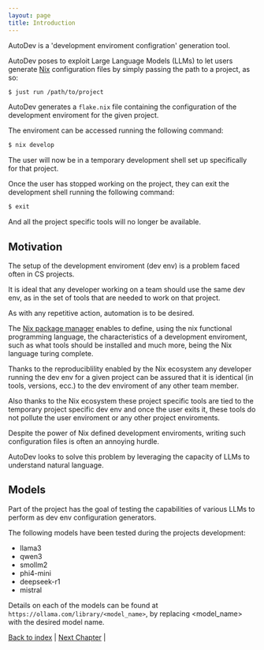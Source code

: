 ```yaml
---
layout: page
title: Introduction
---
```


AutoDev is a 'development enviroment configration' generation tool.

AutoDev poses to exploit Large Language Models (LLMs) to let users generate [Nix](https://nixos.org/) configuration files by simply passing the path to a project, as so:

```sh
$ just run /path/to/project
```

AutoDev generates a `flake.nix` file containing the configuration of the development enviroment for the given project.

The enviroment can be accessed running the following command:

```sh
$ nix develop
```

The user will now be in a temporary development shell set up specifically for that project.

Once the user has stopped working on the project, they can exit the development shell running the following command:

```sh
$ exit
```

And all the project specific tools will no longer be available.

## Motivation

The setup of the development enviroment (dev env) is a problem faced often in CS projects.

It is ideal that any developer working on a team should use the same dev env, as in the set of tools that are needed to work on that project.

As with any repetitive action, automation is to be desired.

The [Nix package manager](https://nixos.org/) enables to define, using the nix functional programming language, the characteristics of a development enviroment, such as what tools should be installed and much more, being the Nix language turing complete.

Thanks to the reproduciblility enabled by the Nix ecosystem any developer running the dev env for a given project can be assured that it is identical (in tools, versions, ecc.) to the dev enviroment of any other team member.

Also thanks to the Nix ecosystem these project specific tools are tied to the temporary project specific dev env and once the user exits it, these tools do not pollute the user enviroment or any other project enviroments.

Despite the power of Nix defined development enviroments, writing such configuration files is often an annoying hurdle.

AutoDev looks to solve this problem by leveraging the capacity of LLMs to understand natural language.

## Models

Part of the project has the goal of testing the capabilities of various LLMs to perform as dev env configuration generators.

The following models have been tested during the projects development:

- llama3
- qwen3
- smollm2
- phi4-mini
- deepseek-r1
- mistral

Details on each of the models can be found at `https://ollama.com/library/<model_name>`, by replacing <model_name> with the desired model name.

[Back to index](./index.md) |
[Next Chapter](./requirements.md) |
